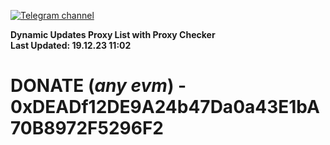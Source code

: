 [![Telegram channel](https://img.shields.io/endpoint?url=https://runkit.io/damiankrawczyk/telegram-badge/branches/master?url=https://t.me/n4z4v0d)](https://t.me/n4z4v0d) 

**Dynamic Updates Proxy List with Proxy Checker**  
**Last Updated: 19.12.23 11:02**

# DONATE (_any evm_) - 0xDEADf12DE9A24b47Da0a43E1bA70B8972F5296F2
